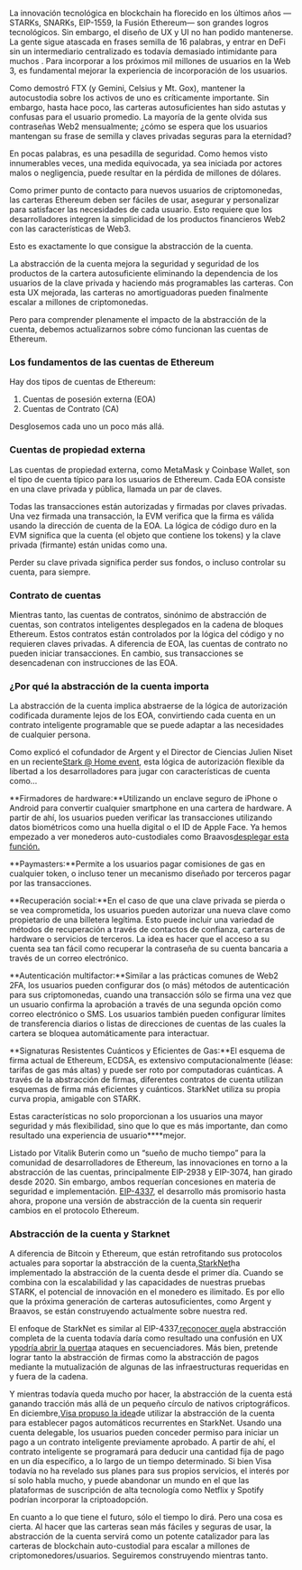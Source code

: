 La innovación tecnológica en blockchain ha florecido en los últimos años —STARKs, SNARKs, EIP-1559, la Fusión Ethereum— son grandes logros tecnológicos. Sin embargo, el diseño de UX y UI no han podido mantenerse. La gente sigue atascada en frases semilla de 16 palabras, y entrar en DeFi sin un intermediario centralizado es todavía demasiado intimidante para muchos . Para incorporar a los próximos mil millones de usuarios en la Web 3, es fundamental mejorar la experiencia de incorporación de los usuarios.

Como demostró FTX (y Gemini, Celsius y Mt. Gox), mantener la autocustodia sobre los activos de uno es críticamente importante. Sin embargo, hasta hace poco, las carteras autosuficientes han sido astutas y confusas para el usuario promedio. La mayoría de la gente olvida sus contraseñas Web2 mensualmente; ¿cómo se espera que los usuarios mantengan su frase de semilla y claves privadas seguras para la eternidad?

En pocas palabras, es una pesadilla de seguridad. Como hemos visto innumerables veces, una medida equivocada, ya sea iniciada por actores malos o negligencia, puede resultar en la pérdida de millones de dólares.

Como primer punto de contacto para nuevos usuarios de criptomonedas, las carteras Ethereum deben ser fáciles de usar, asegurar y personalizar para satisfacer las necesidades de cada usuario. Esto requiere que los desarrolladores integren la simplicidad de los productos financieros Web2 con las características de Web3.

Esto es exactamente lo que consigue la abstracción de la cuenta.

La abstracción de la cuenta mejora la seguridad y seguridad de los productos de la cartera autosuficiente eliminando la dependencia de los usuarios de la clave privada y haciendo más programables las carteras. Con esta UX mejorada, las carteras no amortiguadoras pueden finalmente escalar a millones de criptomonedas.

Pero para comprender plenamente el impacto de la abstracción de la cuenta, debemos actualizarnos sobre cómo funcionan las cuentas de Ethereum.

### Los fundamentos de las cuentas de Ethereum

Hay dos tipos de cuentas de Ethereum:

1. Cuentas de posesión externa (EOA)
2. Cuentas de Contrato (CA)

Desglosemos cada uno un poco más allá.

### Cuentas de propiedad externa

Las cuentas de propiedad externa, como MetaMask y Coinbase Wallet, son el tipo de cuenta típico para los usuarios de Ethereum. Cada EOA consiste en una clave privada y pública, llamada un par de claves.

Todas las transacciones están autorizadas y firmadas por claves privadas. Una vez firmada una transacción, la EVM verifica que la firma es válida usando la dirección de cuenta de la EOA. La lógica de código duro en la EVM significa que la cuenta (el objeto que contiene los tokens) y la clave privada (firmante) están unidas como una.

Perder su clave privada significa perder sus fondos, o incluso controlar su cuenta, para siempre.

### Contrato de cuentas

Mientras tanto, las cuentas de contratos, sinónimo de abstracción de cuentas, son contratos inteligentes desplegados en la cadena de bloques Ethereum. Estos contratos están controlados por la lógica del código y no requieren claves privadas. A diferencia de EOA, las cuentas de contrato no pueden iniciar transacciones. En cambio, sus transacciones se desencadenan con instrucciones de las EOA.

### ¿Por qué la abstracción de la cuenta importa

La abstracción de la cuenta implica abstraerse de la lógica de autorización codificada duramente lejos de los EOA, convirtiendo cada cuenta en un contrato inteligente programable que se puede adaptar a las necesidades de cualquier persona.

Como explicó el cofundador de Argent y el Director de Ciencias Julien Niset en un reciente[Stark @ Home event](https://www.crowdcast.io/e/7olimxqv), esta lógica de autorización flexible da libertad a los desarrolladores para jugar con características de cuenta como…

**Firmadores de hardware:**Utilizando un enclave seguro de iPhone o Android para convertir cualquier smartphone en una cartera de hardware. A partir de ahí, los usuarios pueden verificar las transacciones utilizando datos biométricos como una huella digital o el ID de Apple Face. Ya hemos empezado a ver monederos auto-custodiales como Braavos[desplegar esta función.](https://medium.com/@braavos_starknet_wallet/hardware-signer-the-last-innovation-for-wallet-crypto-everyday-users-7e1974f93944)

**Paymasters:**Permite a los usuarios pagar comisiones de gas en cualquier token, o incluso tener un mecanismo diseñado por terceros pagar por las transacciones.

**Recuperación social:**En el caso de que una clave privada se pierda o se vea comprometida, los usuarios pueden autorizar una nueva clave como propietario de una billetera legítima. Esto puede incluir una variedad de métodos de recuperación a través de contactos de confianza, carteras de hardware o servicios de terceros. La idea es hacer que el acceso a su cuenta sea tan fácil como recuperar la contraseña de su cuenta bancaria a través de un correo electrónico.

**Autenticación multifactor:**Similar a las prácticas comunes de Web2 2FA, los usuarios pueden configurar dos (o más) métodos de autenticación para sus criptomonedas, cuando una transacción sólo se firma una vez que un usuario confirma la aprobación a través de una segunda opción como correo electrónico o SMS. Los usuarios también pueden configurar límites de transferencia diarios o listas de direcciones de cuentas de las cuales la cartera se bloquea automáticamente para interactuar.

**Signaturas Resistentes Cuánticos y Eficientes de Gas:**El esquema de firma actual de Ethereum, ECDSA, es extensivo computacionalmente (léase: tarifas de gas más altas) y puede ser roto por computadoras cuánticas. A través de la abstracción de firmas, diferentes contratos de cuenta utilizan esquemas de firma más eficientes y cuánticos. StarkNet utiliza su propia curva propia, amigable con STARK.

Estas características no solo proporcionan a los usuarios una mayor seguridad y más flexibilidad, sino que lo que es más importante, dan como resultado una experiencia de usuario****mejor.

Listado por Vitalik Buterin como un “sueño de mucho tiempo” para la comunidad de desarrolladores de Ethereum, las innovaciones en torno a la abstracción de las cuentas, principalmente EIP-2938 y EIP-3074, han girado desde 2020. Sin embargo, ambos requerían concesiones en materia de seguridad e implementación. [EIP-4337](https://github.com/ethereum/EIPs/blob/3fd65b1a782912bfc18cb975c62c55f733c7c96e/EIPS/eip-4337.md), el desarrollo más promisorio hasta ahora, propone una versión de abstracción de la cuenta sin requerir cambios en el protocolo Ethereum.

### **Abstracción de la cuenta y Starknet**

A diferencia de Bitcoin y Ethereum, que están retrofitando sus protocolos actuales para soportar la abstracción de la cuenta,[StarkNet](https://starkware.co/starknet/)ha implementado la abstracción de la cuenta desde el primer día. Cuando se combina con la escalabilidad y las capacidades de nuestras pruebas STARK, el potencial de innovación en el monedero es ilimitado. Es por ello que la próxima generación de carteras autosuficientes, como Argent y Braavos, se están construyendo actualmente sobre nuestra red.

El enfoque de StarkNet es similar al EIP-4337,[reconocer que](https://community.starknet.io/t/starknet-account-abstraction-model-part-1/781)la abstracción completa de la cuenta todavía daría como resultado una confusión en UX y[podría abrir la puerta](https://github.com/ethereum/EIPs/blob/master/EIPS/eip-4337.md#rationale)a ataques en secuenciadores. Más bien, pretende lograr tanto la abstracción de firmas como la abstracción de pagos mediante la mutualización de algunas de las infraestructuras requeridas en y fuera de la cadena.

Y mientras todavía queda mucho por hacer, la abstracción de la cuenta está ganando tracción más allá de un pequeño círculo de nativos criptográficos. En diciembre,[Visa propuso la idea](https://www.coindesk.com/tech/2023/01/11/ethereum-upgrade-could-make-it-harder-to-lose-all-your-crypto/)de utilizar la abstracción de la cuenta para establecer pagos automáticos recurrentes en StarkNet. Usando una cuenta delegable, los usuarios pueden conceder permiso para iniciar un pago a un contrato inteligente previamente aprobado. A partir de ahí, el contrato inteligente se programará para deducir una cantidad fija de pago en un día específico, a lo largo de un tiempo determinado. Si bien Visa todavía no ha revelado sus planes para sus propios servicios, el interés por sí solo habla mucho, y puede abandonar un mundo en el que las plataformas de suscripción de alta tecnología como Netflix y Spotify podrían incorporar la criptoadopción.

En cuanto a lo que tiene el futuro, sólo el tiempo lo dirá. Pero una cosa es cierta. Al hacer que las carteras sean más fáciles y seguras de usar, la abstracción de la cuenta servirá como un potente catalizador para las carteras de blockchain auto-custodial para escalar a millones de criptomonedores/usuarios. Seguiremos construyendo mientras tanto.